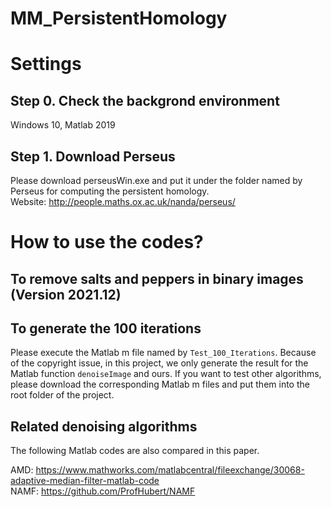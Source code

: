 # MM_PersistentHomology

# Settings

## Step 0. Check the backgrond environment
Windows 10, Matlab 2019

## Step 1. Download Perseus
Please download perseusWin.exe and put it under the folder named by Perseus for computing the persistent homology.  
Website: http://people.maths.ox.ac.uk/nanda/perseus/

# How to use the codes?

## To remove salts and peppers in binary images (Version 2021.12)

## To generate the 100 iterations
Please execute the Matlab m file named by ``Test_100_Iterations``. Because of the copyright issue, in this project, we only generate the result for the Matlab function ``denoiseImage`` and ours. If you want to test other algorithms, please download the corresponding Matlab m files and put them into the root folder of the project.

## Related denoising algorithms

The following Matlab codes are also compared in this paper.

AMD:  https://www.mathworks.com/matlabcentral/fileexchange/30068-adaptive-median-filter-matlab-code  
NAMF: https://github.com/ProfHubert/NAMF  
